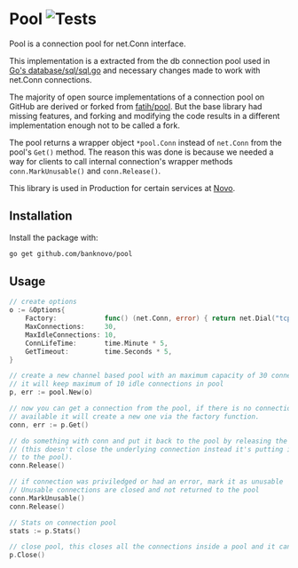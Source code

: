  # Pool ![Tests](https://github.com/banknovo/pool/workflows/Tests/badge.svg)

Pool is a connection pool for net.Conn interface.

This implementation is a extracted from the db connection pool used in [Go's database/sql/sql.go](https://github.com/golang/go/blob/master/src/database/sql/sql.go) and necessary changes made to work with net.Conn connections.

The majority of open source implementations of a connection pool on GitHub are derived or forked from [fatih/pool](https://github.com/fatih/pool).
But the base library had missing features, and forking and modifying the code results in a different implementation enough not to be called a fork.

The pool returns a wrapper object `*pool.Conn` instead of `net.Conn` from the pool's `Get()` method.
The reason this was done is because we needed a way for clients to call internal connection's wrapper methods `conn.MarkUnusable()` and `conn.Release()`.

This library is used in Production for certain services at [Novo](https://banknovo.com).

## Installation

Install the package with:

```bash
go get github.com/banknovo/pool
```

## Usage

```go
// create options
o := &Options{
    Factory:            func() (net.Conn, error) { return net.Dial("tcp", "127.0.0.1:4000") },
    MaxConnections:     30,
    MaxIdleConnections: 10,
    ConnLifeTime:       time.Minute * 5,
    GetTimeout:         time.Seconds * 5,
}

// create a new channel based pool with an maximum capacity of 30 connections in pool
// it will keep maximum of 10 idle connections in pool
p, err := pool.New(o)

// now you can get a connection from the pool, if there is no connection
// available it will create a new one via the factory function.
conn, err := p.Get()

// do something with conn and put it back to the pool by releasing the connection
// (this doesn't close the underlying connection instead it's putting it back
// to the pool).
conn.Release()

// if connection was priviledged or had an error, mark it as unusable
// Unusable connections are closed and not returned to the pool
conn.MarkUnusable()
conn.Release()

// Stats on connection pool
stats := p.Stats()

// close pool, this closes all the connections inside a pool and it cannot be used again
p.Close()
```